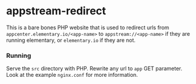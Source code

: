 # appstream-redirect

This is a bare bones PHP website that is used to redirect urls from
`appcenter.elementary.io/<app-name>` to `appstream://<app-name>` if they are
running elementary, or `elementary.io` if they are not.

### Running

Serve the `src` directory with PHP. Rewrite any url to `app` GET parameter.
Look at the example `nginx.conf` for more information.
